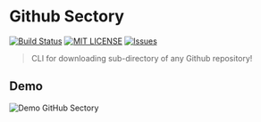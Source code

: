 # Github Sectory

[![Build Status](https://travis-ci.org/amarlearning/Github-Sectory.svg?branch=master)](https://travis-ci.org/amarlearning/Github-Sectory/)
[![MIT LICENSE](https://img.shields.io/pypi/l/pyzipcode-cli.svg)](http://amarlearning.mit-license.org/)
[![Issues](https://camo.githubusercontent.com/926d8ca67df15de5bd1abac234c0603d94f66c00/68747470733a2f2f696d672e736869656c64732e696f2f62616467652f636f6e747269627574696f6e732d77656c636f6d652d627269676874677265656e2e7376673f7374796c653d666c6174)](https://github.com/amarlearning/Github-Sectory/issues)

> CLI for downloading sub-directory of any Github repository!

## Demo
![Demo GitHub Sectory](https://raw.githubusercontent.com/amarlearning/Github-Sectory/master/extras/sreencast.gif)
